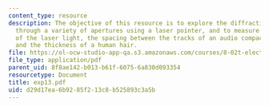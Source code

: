 ```yaml
---
content_type: resource
description: The objective of this resource is to explore the diffraction of light
  through a variety of apertures using a laser pointer, and to measure the wavelength
  of the laser light, the spacing between the tracks of an audio compact disk (CD),
  and the thickness of a human hair.
file: https://ol-ocw-studio-app-qa.s3.amazonaws.com/courses/8-02t-electricity-and-magnetism-spring-2005/d29d17ea6b9285f213c8b525893c3a5b_exp13.pdf
file_type: application/pdf
parent_uid: 8f8ae142-b013-b61f-6075-6a830d093354
resourcetype: Document
title: exp13.pdf
uid: d29d17ea-6b92-85f2-13c8-b525893c3a5b
---
```

